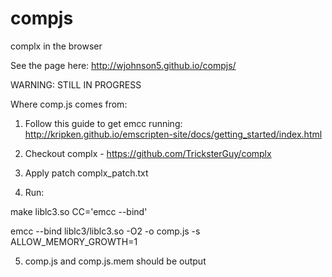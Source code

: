# compjs
complx in the browser

See the page here: http://wjohnson5.github.io/compjs/

WARNING: STILL IN PROGRESS

Where comp.js comes from:

1. Follow this guide to get emcc running: http://kripken.github.io/emscripten-site/docs/getting_started/index.html

2. Checkout complx - https://github.com/TricksterGuy/complx

3. Apply patch complx_patch.txt

4. Run:
  
  make liblc3.so CC='emcc --bind'
  
  emcc --bind liblc3/liblc3.so -O2 -o comp.js -s ALLOW_MEMORY_GROWTH=1

5. comp.js and comp.js.mem should be output
